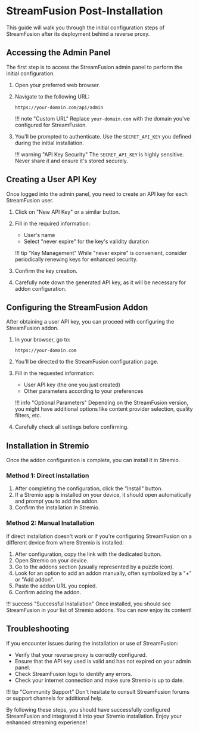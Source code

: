 # StreamFusion Post-Installation

This guide will walk you through the initial configuration steps of StreamFusion after its deployment behind a reverse proxy.

## Accessing the Admin Panel

The first step is to access the StreamFusion admin panel to perform the initial configuration.

1. Open your preferred web browser.
2. Navigate to the following URL:
   ```
   https://your-domain.com/api/admin
   ```
    !!! note "Custom URL"
        Replace `your-domain.com` with the domain you've configured for StreamFusion.

3. You'll be prompted to authenticate. Use the `SECRET_API_KEY` you defined during the initial installation.

    !!! warning "API Key Security"
        The `SECRET_API_KEY` is highly sensitive. Never share it and ensure it's stored securely.

## Creating a User API Key

Once logged into the admin panel, you need to create an API key for each StreamFusion user.

1. Click on "New API Key" or a similar button.
2. Fill in the required information:
   - User's name
   - Select "never expire" for the key's validity duration
   
    !!! tip "Key Management"
        While "never expire" is convenient, consider periodically renewing keys for enhanced security.

3. Confirm the key creation.
4. Carefully note down the generated API key, as it will be necessary for addon configuration.

## Configuring the StreamFusion Addon

After obtaining a user API key, you can proceed with configuring the StreamFusion addon.

1. In your browser, go to:
   ```
   https://your-domain.com
   ```
2. You'll be directed to the StreamFusion configuration page.
3. Fill in the requested information:
   - User API key (the one you just created)
   - Other parameters according to your preferences

    !!! info "Optional Parameters"
        Depending on the StreamFusion version, you might have additional options like content provider selection, quality filters, etc.

4. Carefully check all settings before confirming.

## Installation in Stremio

Once the addon configuration is complete, you can install it in Stremio.

### Method 1: Direct Installation

1. After completing the configuration, click the "Install" button.
2. If a Stremio app is installed on your device, it should open automatically and prompt you to add the addon.
3. Confirm the installation in Stremio.

### Method 2: Manual Installation

If direct installation doesn't work or if you're configuring StreamFusion on a different device from where Stremio is installed:

1. After configuration, copy the link with the dedicated button.
2. Open Stremio on your device.
3. Go to the addons section (usually represented by a puzzle icon).
4. Look for an option to add an addon manually, often symbolized by a "+" or "Add addon".
5. Paste the addon URL you copied.
6. Confirm adding the addon.

!!! success "Successful Installation"
    Once installed, you should see StreamFusion in your list of Stremio addons. You can now enjoy its content!

## Troubleshooting

If you encounter issues during the installation or use of StreamFusion:

- Verify that your reverse proxy is correctly configured.
- Ensure that the API key used is valid and has not expired on your admin panel.
- Check StreamFusion logs to identify any errors.
- Check your internet connection and make sure Stremio is up to date.

!!! tip "Community Support"
    Don't hesitate to consult StreamFusion forums or support channels for additional help.

By following these steps, you should have successfully configured StreamFusion and integrated it into your Stremio installation. Enjoy your enhanced streaming experience!